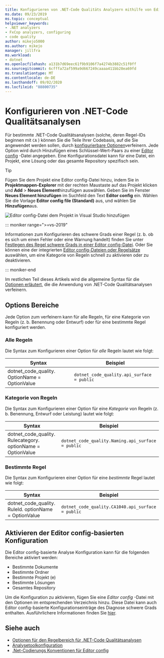```yaml
---
title: Konfigurieren von .NET-Code Qualitäts Analyzern mithilfe von Editor config
ms.date: 09/23/2019
ms.topic: conceptual
helpviewer_keywords:
- .NET analyzers
- FxCop analyzers, configuring
- code quality
author: mikejo5000
ms.author: mikejo
manager: jillfra
ms.workload:
- dotnet
ms.openlocfilehash: a131b7d69eec61f9b9106f7a4274b3882c51f0ff
ms.sourcegitcommit: 6cfffa72af599a9d667249caaaa411bb28ea69fd
ms.translationtype: MT
ms.contentlocale: de-DE
ms.lasthandoff: 09/02/2020
ms.locfileid: "88800735"
---
```

# <a name="configure-net-code-quality-analyzers"></a>Konfigurieren von .NET-Code Qualitätsanalysen

Für bestimmte .NET-Code Qualitätsanalysen (solche, deren Regel-IDs beginnen mit `CA` ) können Sie die Teile Ihrer Codebasis, auf die Sie angewendet werden sollen, durch [konfigurierbare Optionen](fxcop-analyzer-options.md)verfeinern. Jede Option wird durch Hinzufügen eines Schlüssel-Wert-Paars zu einer [Editor config](https://editorconfig.org) -Datei angegeben. Eine Konfigurationsdatei kann für eine Datei, ein Projekt, eine Lösung oder das gesamte Repository spezifisch sein.

> [!TIP]
> Fügen Sie dem Projekt eine Editor config-Datei hinzu, indem Sie in **Projektmappen-Explorer** mit der rechten Maustaste auf das Projekt klicken und **Add**  >  **Neues Element**hinzufügen auswählen. Geben Sie im Fenster **Neues Element hinzufügen** im Suchfeld den Text **Editor config** ein. Wählen Sie die Vorlage **Editor config file (Standard)** aus, und wählen Sie **Hinzufügen**aus.
>
> ![Editor config-Datei dem Projekt in Visual Studio hinzufügen](media/add-editorconfig-file.png)

::: moniker range=">=vs-2019"

Informationen zum Konfigurieren des schwere Grads einer Regel (z. b. ob es sich um einen Fehler oder eine Warnung handelt) finden Sie unter [Festlegen des Regel schwere Grads in einer Editor config-Datei](use-roslyn-analyzers.md#set-rule-severity-in-an-editorconfig-file). Oder Sie können eine der integrierten [Editor config-Dateien oder Regelsätze](analyzer-rule-sets.md) auswählen, um eine Kategorie von Regeln schnell zu aktivieren oder zu deaktivieren.

::: moniker-end

Im restlichen Teil dieses Artikels wird die allgemeine Syntax für die [Optionen erläutert,](fxcop-analyzer-options.md) die die Anwendung von .NET-Code Qualitätsanalysen verfeinern.

## <a name="option-scopes"></a>Options Bereiche

Jede Option zum verfeinern kann für alle Regeln, für eine Kategorie von Regeln (z. b. Benennung oder Entwurf) oder für eine bestimmte Regel konfiguriert werden.

### <a name="all-rules"></a>Alle Regeln

Die Syntax zum Konfigurieren einer Option für *alle* Regeln lautet wie folgt:

|Syntax|Beispiel|
|-|-|
| dotnet_code_quality. OptionName = OptionValue | `dotnet_code_quality.api_surface = public` |

### <a name="category-of-rules"></a>Kategorie von Regeln

Die Syntax zum Konfigurieren einer Option für eine *Kategorie* von Regeln (z. b. Benennung, Entwurf oder Leistung) lautet wie folgt:

|Syntax|Beispiel|
|-|-|
| dotnet_code_quality. Rulecategory. optionName = OptionValue | `dotnet_code_quality.Naming.api_surface = public` |

### <a name="specific-rule"></a>Bestimmte Regel

Die Syntax zum Konfigurieren einer Option für eine *bestimmte* Regel lautet wie folgt:

|Syntax|Beispiel|
|-|-|
| dotnet_code_quality. RuleId. optionName = OptionValue | `dotnet_code_quality.CA1040.api_surface = public` |

## <a name="enabling-editorconfig-based-configuration"></a>Aktivieren der Editor config-basierten Konfiguration

Die Editor config-basierte Analyse Konfiguration kann für die folgenden Bereiche aktiviert werden:

- Bestimmte Dokumente
- Bestimmte Ordner
- Bestimmte Projekt (e)
- Bestimmte Lösungen
- Gesamtes Repository

Um die Konfiguration zu aktivieren, fügen Sie eine *Editor config* -Datei mit den Optionen im entsprechenden Verzeichnis hinzu. Diese Datei kann auch Editor config-basierte Konfigurationseinträge des Diagnose schwere Grads enthalten. Ausführlichere Informationen finden Sie [hier](use-roslyn-analyzers.md#rule-severity).

## <a name="see-also"></a>Siehe auch

- [Optionen für den Regelbereich für .NET-Code Qualitätsanalysen](fxcop-analyzer-options.md)
- [Analysetoolkonfiguration](https://github.com/dotnet/roslyn-analyzers/blob/master/docs/Analyzer%20Configuration.md)
- [.Net-Codierungs Konventionen für Editor config](../ide/editorconfig-code-style-settings-reference.md)
